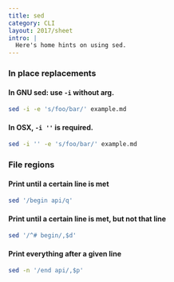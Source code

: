 ```yaml
---
title: sed
category: CLI
layout: 2017/sheet
intro: |
  Here's home hints on using sed.
---
```


### In place replacements

#### In GNU sed: use `-i` without arg.

```bash
sed -i -e 's/foo/bar/' example.md
```

#### In OSX, `-i ''` is required.

```bash
sed -i '' -e 's/foo/bar/' example.md
```

### File regions

#### Print until a certain line is met

```bash
sed '/begin api/q'
```

#### Print until a certain line is met, but not that line

```bash
sed '/^# begin/,$d'
```

#### Print everything after a given line

```bash
sed -n '/end api/,$p'
```
